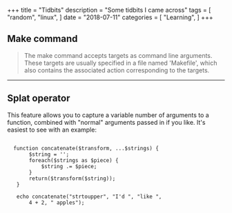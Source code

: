 +++
title = "Tidbits"
description = "Some tidbits I came across"
tags = [
    "random",
    "linux",
   ]
date = "2018-07-11"
categories = [
    "Learning",
]
+++

## Make command

 > The make command accepts targets as command line arguments. These targets are usually specified in a file named 'Makefile', which also contains the associated action corresponding to the targets.
 
 
 ***





## Splat operator
 
 This feature allows you to capture a variable number of arguments to a function, combined with "normal" arguments passed in if you like. It's easiest to see with an example:

 ``` 
   
   function concatenate($transform, ...$strings) {
        $string = '';
        foreach($strings as $piece) {
            $string .= $piece;
        }
        return($transform($string));
    }
    
    echo concatenate("strtoupper", "I'd ", "like ",
        4 + 2, " apples");
 ```
